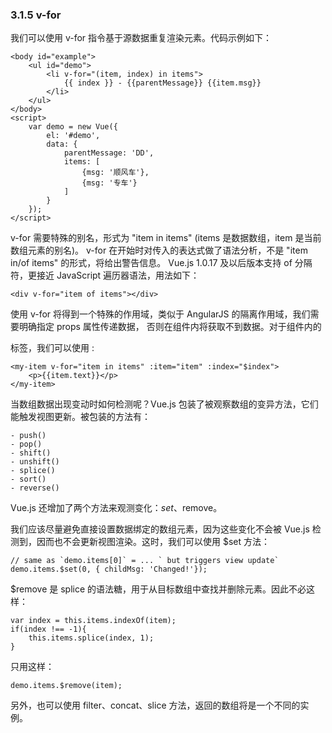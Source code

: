 ### 3.1.5 v-for

我们可以使用 v-for 指令基于源数据重复渲染元素。代码示例如下：

    <body id="example">
        <ul id="demo">
            <li v-for="(item, index) in items">
                {{ index }} - {{parentMessage}} {{item.msg}}
            </li>
        </ul>
    </body>
    <script>
        var demo = new Vue({
            el: '#demo',
            data: {
                parentMessage: 'DD',
                items: [
                    {msg: '顺风车'},
                    {msg: '专车'}
                ]
            }
        });
    </script>

v-for 需要特殊的别名，形式为 "item in items" (items 是数据数组，item 是当前数组元素的别名)。
v-for 在开始时对传入的表达式做了语法分析，不是 "item in/of items" 的形式，将给出警告信息。
Vue.js 1.0.17 及以后版本支持 of 分隔符，更接近 JavaScript 遍历器语法，用法如下：

    <div v-for="item of items"></div>

使用 v-for 将得到一个特殊的作用域，类似于 AngularJS 的隔离作用域，我们需要明确指定 props 属性传递数据，
否则在组件内将获取不到数据。对于组件内的 <p> 标签，我们可以使用 <slot>:

    <my-item v-for="item in items" :item="item" :index="$index">
        <p>{{item.text}}</p>
    </my-item>

当数组数据出现变动时如何检测呢？Vue.js 包装了被观察数组的变异方法，它们能触发视图更新。被包装的方法有：

    - push()
    - pop()
    - shift()
    - unshift()
    - splice()
    - sort()
    - reverse()

Vue.js 还增加了两个方法来观测变化：$set、$remove。

我们应该尽量避免直接设置数据绑定的数组元素，因为这些变化不会被 Vue.js 检测到，因而也不会更新视图渲染。这时，我们可以使用 $set 方法：

    // same as `demo.items[0]` = ... ` but triggers view update`
    demo.items.$set(0, { childMsg: 'Changed!'});

$remove 是 splice 的语法糖，用于从目标数组中查找并删除元素。因此不必这样：

    var index = this.items.indexOf(item);
    if(index !== -1){
        this.items.splice(index, 1);
    }

只用这样：

    demo.items.$remove(item);

另外，也可以使用 filter、concat、slice 方法，返回的数组将是一个不同的实例。